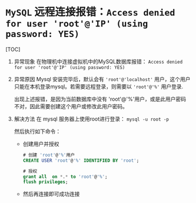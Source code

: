 # `MySQL` 远程连接报错：`Access denied for user 'root'@'IP' (using password: YES)`

[TOC]

1. 异常现象
    在物理机中连接虚拟机中的MySQL数据库报错：
    `Access denied for user 'root'@'IP' (using password: YES)`

2. 异常原因
    Mysql 安装完毕后，默认会有 `'root'@'localhost'` 用户，这个用户只能在本机登录mysql。若需要远程登录，则需要以 `'root'@'%'` 用户登录.
    
    出现上述报错，是因为当前数据库中没有 'root'@'%'用户，或是此用户密码不对，因此需要创建这个用户或修改此用户密码。

3. 解决方法
    在 mysql 服务器上使用root进行登录：
    `mysql -u root -p`

    然后执行如下命令：
    - 创建用户并授权
        ```sql
        # 创建 'root'@'%'用户
        CREATE USER 'root'@'%' IDENTIFIED BY 'root';
        
        # 授权
        grant all  on *.* to 'root'@'%';
        flush privileges;
        ```
    - 然后再连接即可成功连接